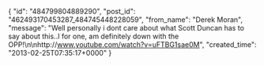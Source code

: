  {
   "id": "484799804889290",
   "post_id": "462493170453287_484745448228059",
   "from_name": "Derek Moran",
   "message": "Well personally i dont care about what Scott Duncan has to say about this..I for one, am definitely down with the OPP!\n\nhttp://www.youtube.com/watch?v=uFTBG1sae0M",
   "created_time": "2013-02-25T07:35:17+0000"
 }
